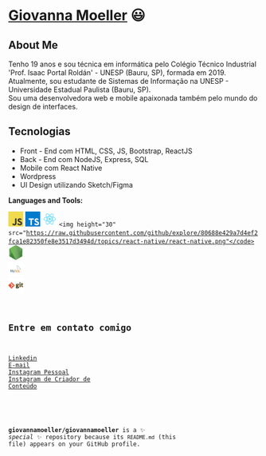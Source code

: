  # <a href="https://www.linkedin.com/in/giovannamoeller/">Giovanna Moeller</a> :smiley:
 
## About Me
Tenho 19 anos e sou técnica em informática pelo Colégio Técnico Industrial 'Prof. Isaac Portal Roldán' - UNESP (Bauru, SP), formada em 2019. Atualmente, sou estudante de Sistemas de Informação na UNESP - Universidade Estadual Paulista (Bauru, SP). 
<br>
Sou uma desenvolvedora web e mobile apaixonada também pelo mundo do design de interfaces.

## Tecnologias
- Front - End com HTML, CSS, JS, Bootstrap, ReactJS
- Back - End com NodeJS, Express, SQL
- Mobile com React Native
- Wordpress
- UI Design utilizando Sketch/Figma

**Languages and Tools:**  

<code><img height="30" src="https://raw.githubusercontent.com/github/explore/80688e429a7d4ef2fca1e82350fe8e3517d3494d/topics/javascript/javascript.png"></code>
<code><img height="30" src="https://raw.githubusercontent.com/github/explore/80688e429a7d4ef2fca1e82350fe8e3517d3494d/topics/typescript/typescript.png"></code>
<code><img height="30" src="https://raw.githubusercontent.com/github/explore/80688e429a7d4ef2fca1e82350fe8e3517d3494d/topics/react/react.png"></code>
<code><img height="30" src="https://raw.githubusercontent.com/github/explore/80688e429a7d4ef2fca1e82350fe8e3517d3494d/topics/react-native/react-native.png"</code>
<code><img height="30" src="https://raw.githubusercontent.com/github/explore/80688e429a7d4ef2fca1e82350fe8e3517d3494d/topics/nodejs/nodejs.png"></code>
<code><img height="30" src="https://raw.githubusercontent.com/github/explore/80688e429a7d4ef2fca1e82350fe8e3517d3494d/topics/mysql/mysql.png"></code>
<code><img height="30" src="https://raw.githubusercontent.com/github/explore/80688e429a7d4ef2fca1e82350fe8e3517d3494d/topics/git/git.png"></code>


##  Entre em contato comigo
<a href="https://www.linkedin.com/in/giovannamoeller/">Linkedin</a>
<a href="mailto:giovannagmoeller@gmail.com">E-mail</a>
<a href="https://instagram.com/gimoeller">Instagram Pessoal</a>
<a href="https://www.instagram.com/girl.coding/">Instagram de Criador de Conteúdo</a>
</div>



**giovannamoeller/giovannamoeller** is a ✨ _special_ ✨ repository because its `README.md` (this file) appears on your GitHub profile.
